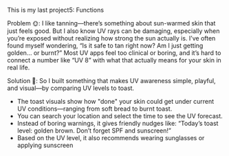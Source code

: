 This is my last project5: Functions

Problem 🌞:
I like tanning—there’s something about sun-warmed skin that just feels good. But I also know UV rays can be damaging, especially when you’re exposed without realizing how strong the sun actually is. I’ve often found myself wondering, “Is it safe to tan right now? Am I just getting golden… or burnt?” Most UV apps feel too clinical or boring, and it’s hard to connect a number like “UV 8” with what that actually means for your skin in real life.

Solution 🍞:
So I built something that makes UV awareness simple, playful, and visual—by comparing UV levels to toast.

- The toast visuals show how "done" your skin could get under current UV conditions—ranging from soft bread to burnt toast.
- You can search your location and select the time to see the UV forecast.
- Instead of boring warnings, it gives friendly nudges like:
“Today’s toast level: golden brown. Don’t forget SPF and sunscreen!”
- Based on the UV level, it also recommends wearing sunglasses or applying sunscreen
